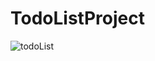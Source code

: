# TodoListProject
![todoList](https://user-images.githubusercontent.com/98173143/178028092-ccf39873-d557-43d2-9c26-20ef8cb2e841.PNG)
